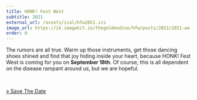 ```yaml
---
title: HONK! Fest West
subtitle: 2021
external_url: /assets/ical/hfw2021.ics
image_url: https://ik.imagekit.io/thegoldendino/hfw/posts/2021/2021-we-are-coming-for-you_p3u2wvRHk.png?updatedAt=1628230081389
order: 0
---
```


The rumors are all true. Warm up those instruments, get those dancing shoes shined and find that joy hiding inside your heart, because HONK! Fest West is coming for you on **September 18th**. Of course, this is all dependent on the disease rampant around us, but we are hopeful.

<br/>

[» Save The Date](/assets/ical/hfw2021.ics)
